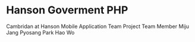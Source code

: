 # Hanson Goverment PHP

Cambridan at Hanson Mobile Application Team Project
Team Member
Miju Jang 
Pyosang Park
Hao Wo
